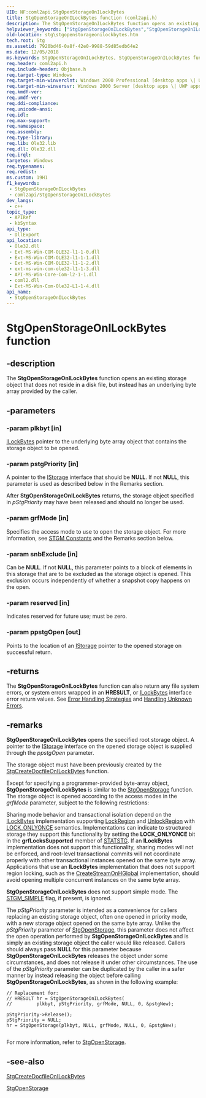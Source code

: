 ```yaml
---
UID: NF:coml2api.StgOpenStorageOnILockBytes
title: StgOpenStorageOnILockBytes function (coml2api.h)
description: The StgOpenStorageOnILockBytes function opens an existing storage object that does not reside in a disk file, but instead has an underlying byte array provided by the caller.
helpviewer_keywords: ["StgOpenStorageOnILockBytes","StgOpenStorageOnILockBytes function [Structured Storage]","_stg_stgopenstorageonilockbytes","coml2api/StgOpenStorageOnILockBytes","stg.stgopenstorageonilockbytes"]
old-location: stg\stgopenstorageonilockbytes.htm
tech.root: Stg
ms.assetid: 7920bd46-0a8f-42e0-9988-59d85edb64e2
ms.date: 12/05/2018
ms.keywords: StgOpenStorageOnILockBytes, StgOpenStorageOnILockBytes function [Structured Storage], _stg_stgopenstorageonilockbytes, coml2api/StgOpenStorageOnILockBytes, stg.stgopenstorageonilockbytes
req.header: coml2api.h
req.include-header: Objbase.h
req.target-type: Windows
req.target-min-winverclnt: Windows 2000 Professional [desktop apps \| UWP apps]
req.target-min-winversvr: Windows 2000 Server [desktop apps \| UWP apps]
req.kmdf-ver: 
req.umdf-ver: 
req.ddi-compliance: 
req.unicode-ansi: 
req.idl: 
req.max-support: 
req.namespace: 
req.assembly: 
req.type-library: 
req.lib: Ole32.lib
req.dll: Ole32.dll
req.irql: 
targetos: Windows
req.typenames: 
req.redist: 
ms.custom: 19H1
f1_keywords:
 - StgOpenStorageOnILockBytes
 - coml2api/StgOpenStorageOnILockBytes
dev_langs:
 - c++
topic_type:
 - APIRef
 - kbSyntax
api_type:
 - DllExport
api_location:
 - Ole32.dll
 - Ext-MS-Win-COM-OLE32-l1-1-0.dll
 - Ext-MS-Win-COM-OLE32-l1-1-1.dll
 - Ext-MS-Win-COM-OLE32-l1-1-2.dll
 - ext-ms-win-com-ole32-l1-1-3.dll
 - API-MS-Win-Core-Com-l2-1-1.dll
 - coml2.dll
 - Ext-MS-Win-Com-Ole32-L1-1-4.dll
api_name:
 - StgOpenStorageOnILockBytes
---
```


# StgOpenStorageOnILockBytes function


## -description

The <b>StgOpenStorageOnILockBytes</b> function opens an existing storage object that does not reside in a disk file, but instead has an underlying byte array provided by the caller.

## -parameters

### -param plkbyt [in]

<a href="/windows/desktop/api/objidl/nn-objidl-ilockbytes">ILockBytes</a> pointer to the underlying byte array object that contains the storage object to be opened.

### -param pstgPriority [in]

A pointer to the 
<a href="/windows/desktop/api/objidl/nn-objidl-istorage">IStorage</a> interface that should be <b>NULL</b>. If not <b>NULL</b>, this parameter is used as described below in the Remarks section.

After <b>StgOpenStorageOnILockBytes</b> returns, the storage object specified in <i>pStgPriority</i> may have been released and should no longer be used.

### -param grfMode [in]

Specifies the access mode to use to open the storage object. For more information, see <a href="/windows/desktop/Stg/stgm-constants">STGM Constants</a> and the Remarks section below.

### -param snbExclude [in]

Can be <b>NULL</b>. If not <b>NULL</b>, this parameter points to a block of elements in this storage that are to be excluded as the storage object is opened. This exclusion occurs independently of whether a snapshot copy happens on the open.

### -param reserved [in]

Indicates reserved for future use; must be zero.

### -param ppstgOpen [out]

Points to the location of an 
<a href="/windows/desktop/api/objidl/nn-objidl-istorage">IStorage</a> pointer to the opened storage on successful return.

## -returns

The <b>StgOpenStorageOnILockBytes</b> function can also return any file system errors, or system errors wrapped in an <b>HRESULT</b>, or 
<a href="/windows/desktop/api/objidl/nn-objidl-ilockbytes">ILockBytes</a> interface error return values. See 
<a href="/windows/desktop/com/error-handling-strategies">Error Handling Strategies</a> 
and 
<a href="/windows/desktop/com/handling-unknown-errors">Handling Unknown Errors</a>.

## -remarks

<b>StgOpenStorageOnILockBytes</b> opens the specified root storage object. A pointer to the 
<a href="/windows/desktop/api/objidl/nn-objidl-istorage">IStorage</a> interface on the opened storage object is supplied through the <i>ppstgOpen</i> parameter.

The storage object must have been previously created by the 
<a href="/windows/desktop/api/coml2api/nf-coml2api-stgcreatedocfileonilockbytes">StgCreateDocfileOnILockBytes</a> function.

Except for specifying a programmer-provided byte-array object, 
<b>StgOpenStorageOnILockBytes</b> is similar to the 
<a href="/windows/desktop/api/coml2api/nf-coml2api-stgopenstorage">StgOpenStorage</a> function. The storage object is opened according to the access modes in the <i>grfMode</i> parameter, subject to the following restrictions:

Sharing mode behavior and transactional isolation depend on the <a href="/windows/desktop/api/objidl/nn-objidl-ilockbytes">ILockBytes</a> implementation supporting <a href="/windows/desktop/api/objidl/nf-objidl-ilockbytes-lockregion">LockRegion</a> and <a href="/windows/desktop/api/objidl/nf-objidl-ilockbytes-unlockregion">UnlockRegion</a> with <a href="/windows/desktop/api/objidl/ne-objidl-locktype">LOCK_ONLYONCE</a> semantics.  Implementations can indicate to structured storage they support this functionality by setting the <b>LOCK_ONLYONCE</b> bit in the <b>grfLocksSupported</b> member of <a href="/windows/desktop/api/objidl/ns-objidl-statstg">STATSTG</a>.  If an <b>ILockBytes</b> implementation does not support this functionality, sharing modes will not be enforced, and root-level transactional commits will not coordinate properly with other transactional instances opened on the same byte array.  Applications that use an <b>ILockBytes</b> implementation that does not support region locking, such as the <a href="/windows/desktop/api/combaseapi/nf-combaseapi-createstreamonhglobal">CreateStreamOnHGlobal</a> implementation, should avoid opening multiple concurrent instances on the same byte array.

<b>StgOpenStorageOnILockBytes</b> does not support simple mode.  The <a href="/windows/desktop/Stg/stgm-constants">STGM_SIMPLE</a> flag, if present, is ignored. 

The  <i>pStgPriority</i> parameter is intended as a convenience for callers replacing an existing storage object, often one opened in priority mode, with a new storage object opened on the same byte array. Unlike the <i>pStgPriority</i> parameter of <a href="/windows/desktop/api/coml2api/nf-coml2api-stgopenstorage">StgOpenStorage</a>, this parameter does not affect the open operation performed by <b>StgOpenStorageOnILockBytes</b> and is simply an existing storage object the caller would like released.  Callers should always pass <b>NULL</b> for this parameter because <b>StgOpenStorageOnILockBytes</b> releases the object under some circumstances, and does not release it under other circumstances.
The use of the <i>pStgPriority</i> parameter can be duplicated by the caller in a safer manner by instead releasing the object before calling <b>StgOpenStorageOnILockBytes</b>, as shown in the following example:


``` syntax
// Replacement for:
// HRESULT hr = StgOpenStorageOnILockBytes(
//         plkbyt, pStgPriority, grfMode, NULL, 0, &pstgNew);

pStgPriority->Release();
pStgPriority = NULL;
hr = StgOpenStorage(plkbyt, NULL, grfMode, NULL, 0, &pstgNew);
    

```

For more information, refer to 
<a href="/windows/desktop/api/coml2api/nf-coml2api-stgopenstorage">StgOpenStorage</a>.

## -see-also

<a href="/windows/desktop/api/coml2api/nf-coml2api-stgcreatedocfileonilockbytes">StgCreateDocfileOnILockBytes</a>



<a href="/windows/desktop/api/coml2api/nf-coml2api-stgopenstorage">StgOpenStorage</a>
